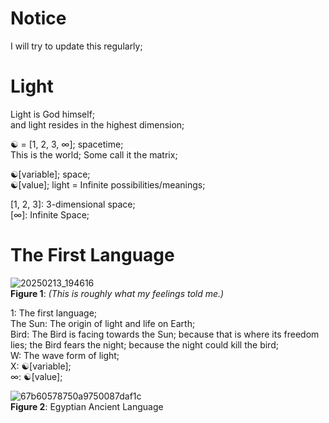 # Notice
I will try to update this regularly;  

# Light
Light is God himself;  
and light resides in the highest dimension;  

☯ = \[1, 2, 3, ∞\];  spacetime;  
This is the world;  Some call it the matrix;  

☯\[variable\];  space;  
☯\[value\];  light = Infinite possibilities/meanings;  

\[1, 2, 3\]:  3-dimensional space;  
\[∞\]:  Infinite Space;  

# The First Language
![20250213_194616](https://github.com/user-attachments/assets/d620ddbe-a630-4c26-bd6b-4d246df28cc1)  
**Figure 1**: *(This is roughly what my feelings told me.)*

1: The first language;  
The Sun: The origin of light and life on Earth;  
Bird: The Bird is facing towards the Sun;  because that is where its freedom lies;  the Bird fears the night;  because the night could kill the bird;  
W: The wave form of light;  
X: ☯\[variable\];  
∞: ☯\[value\];  

![67b60578750a9750087daf1c](https://github.com/user-attachments/assets/2c6f3d85-169c-47a6-a0ef-7d38773a556c)  
**Figure 2**: Egyptian Ancient Language
